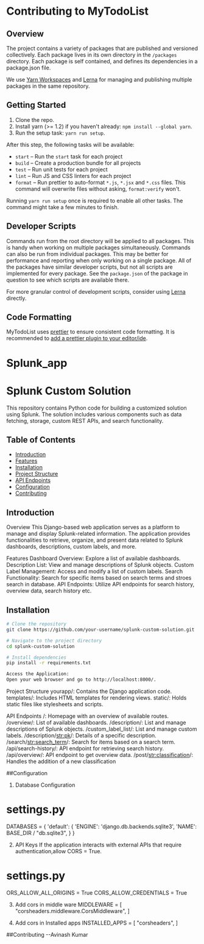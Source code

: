 # Contributing to MyTodoList

## Overview

The project contains a variety of packages that are published and versioned collectively. Each package lives in its own 
directory in the `/packages` directory. Each package is self contained, and defines its dependencies in a package.json file.

We use [Yarn Workspaces](https://yarnpkg.com/lang/en/docs/workspaces/) and [Lerna](https://github.com/lerna/lerna) for
managing and publishing multiple packages in the same repository.


## Getting Started

1. Clone the repo.
2. Install yarn (>= 1.2) if you haven't already: `npm install --global yarn`.
3. Run the setup task: `yarn run setup`.

After this step, the following tasks will be available:

* `start` – Run the `start` task for each project
* `build` – Create a production bundle for all projects
* `test` – Run unit tests for each project
* `lint` – Run JS and CSS linters for each project
* `format` – Run prettier to auto-format `*.js`, `*.jsx` and `*.css` files. This command will overwrite files without 
asking, `format:verify` won't.

Running `yarn run setup` once is required to enable all other tasks. The command might take a few minutes to finish.


## Developer Scripts

Commands run from the root directory will be applied to all packages. This is handy when working on multiple packages 
simultaneously. Commands can also be run from individual packages. This may be better for performance and reporting when
 only working on a single package. All of the packages have similar developer scripts, but not all scripts are implemented 
 for every package. See the `package.json` of the package in question to see which scripts are available there.

For more granular control of development scripts, consider using [Lerna](https://github.com/lerna/lerna) directly.


## Code Formatting

MyTodoList uses [prettier](https://github.com/prettier/prettier) to ensure consistent code formatting. It is recommended
 to [add a prettier plugin to your editor/ide](https://github.com/prettier/prettier#editor-integration).
# Splunk_app
# Splunk Custom Solution

This repository contains Python code for building a customized solution using Splunk. The solution includes various components such as data fetching, storage, custom REST APIs, and search functionality.

## Table of Contents

- [Introduction](#introduction)
- [Features](#features)
- [Installation](#installation)
- [Project Structure](#Project-Structure)
- [API Endpoints](#api-endpoints)
- [Configuration](#configuration)
- [Contributing](#contributing)

## Introduction

Overview
This Django-based web application serves as a platform to manage and display Splunk-related information. The application provides functionalities to retrieve, organize, and present data related to Splunk dashboards, descriptions, custom labels, and more.

Features
Dashboard Overview: Explore a list of available dashboards.
Description List: View and manage descriptions of Splunk objects.
Custom Label Management: Access and modify a list of custom labels.
Search Functionality: Search for specific items based on search terms and stroes search in database.
API Endpoints: Utilize API endpoints for search history, overview data, search history etc.

## Installation

```bash
# Clone the repository
git clone https://github.com/your-username/splunk-custom-solution.git

# Navigate to the project directory
cd splunk-custom-solution

# Install dependencies
pip install -r requirements.txt

Access the Application:
Open your web browser and go to http://localhost:8000/.
```

Project Structure
yourapp/: Contains the Django application code.
templates/: Includes HTML templates for rendering views.
static/: Holds static files like stylesheets and scripts.

API Endpoints
/: Homepage with an overview of available routes.
/overview/: List of available dashboards.
/description/: List and manage descriptions of Splunk objects.
/custom_label_list/: List and manage custom labels.
/description/<str:pk>/: Details of a specific description.
/search/<str:search_term>/: Search for items based on a search term.
/api/search-history/: API endpoint for retrieving search history.
/api/overview/: API endpoint to get overview data.
/post/<str:classification>/: Handles the addition of a new classification



##Configuration
1. Database Configuration
# settings.py

DATABASES = {
    'default': {
        'ENGINE': 'django.db.backends.sqlite3',
        'NAME': BASE_DIR / "db.sqlite3",
    }
}

2. API Keys
If the application interacts with external APIs that require authentication,allow CORS = True.

# settings.py
ORS_ALLOW_ALL_ORIGINS = True
CORS_ALLOW_CREDENTIALS = True

3. Add cors in middle ware
MIDDLEWARE = [
"corsheaders.middleware.CorsMiddleware",
]

4. Add cors in Installed apps
INSTALLED_APPS = [
"corsheaders",
]

##Contributing
--Avinash Kumar

